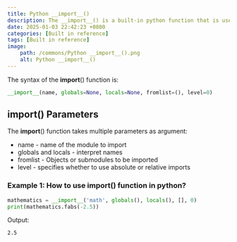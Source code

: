 ```yaml
---
title: Python __import__()
description: The __import__() is a built-in python function that is used to call the import statement.
date: 2025-01-03 22:42:23 +0800
categories: [Built in reference]
tags: [Built in reference]
image:
    path: /commons/Python __import__().png
    alt: Python __import__()
---
```


The syntax of the __import__() function is:

```python
__import__(name, globals=None, locals=None, fromlist=(), level=0)
```

## __import__() Parameters

The __import__() function takes multiple parameters as argument:

* name - name of the module to import
* globals and locals - interpret names
* fromlist - Objects or submodules to be imported
* level - specifies whether to use absolute or relative imports

### Example 1: How to use __import__() function in python?

```python
mathematics = __import__('math', globals(), locals(), [], 0)
print(mathematics.fabs(-2.5))
```

Output:
```
2.5
```